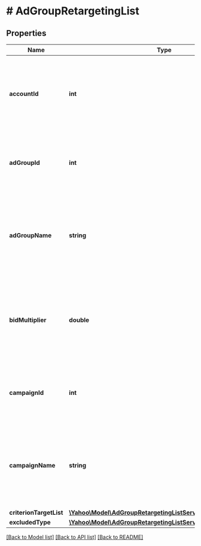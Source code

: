 # # AdGroupRetargetingList

## Properties

Name | Type | Description | Notes
------------ | ------------- | ------------- | -------------
**accountId** | **int** | &lt;div lang&#x3D;\&quot;ja\&quot;&gt;アカウントIDです。&lt;br&gt;このフィールドは、レスポンスの際に返却されますが、リクエストの際には無視されます。&lt;/div&gt;&lt;div lang&#x3D;\&quot;en\&quot;&gt;Account ID.&lt;br&gt;Although this field will be returned in the response, it will be ignored on input. &lt;/div&gt; | [optional] 
**adGroupId** | **int** | &lt;div lang&#x3D;\&quot;ja\&quot;&gt;広告グループIDです。&lt;br&gt;このフィールドは、いずれの場合でも必須です。&lt;/div&gt;&lt;div lang&#x3D;\&quot;en\&quot;&gt;Ad group ID.&lt;br&gt;This field is required in any cases. &lt;/div&gt; | [optional] 
**adGroupName** | **string** | &lt;div lang&#x3D;\&quot;ja\&quot;&gt;広告グループ名です。&lt;br&gt;このフィールドは、レスポンスの際に返却されますが、リクエストの際には無視されます。&lt;/div&gt;&lt;div lang&#x3D;\&quot;en\&quot;&gt;Ad group name.&lt;br&gt;Although this field will be returned in the response, it will be ignored on input. &lt;/div&gt; | [optional] 
**bidMultiplier** | **double** | &lt;div lang&#x3D;\&quot;ja\&quot;&gt;MaxCPC上昇値です。&lt;br&gt;このフィールドは省略可能となります。その際、デフォルト設定値は1.00となります。&lt;/div&gt;&lt;div lang&#x3D;\&quot;en\&quot;&gt;Maximum CPC increase value.&lt;br&gt;This field is optional. The default value will be 1.00.&lt;/div&gt; | [optional] 
**campaignId** | **int** | &lt;div lang&#x3D;\&quot;ja\&quot;&gt;キャンペーンIDです。&lt;br&gt;このフィールドは、いずれの場合でも必須です。&lt;/div&gt;&lt;div lang&#x3D;\&quot;en\&quot;&gt;Campaign ID.&lt;br&gt;This field is required in any cases. &lt;/div&gt; | [optional] 
**campaignName** | **string** | &lt;div lang&#x3D;\&quot;ja\&quot;&gt;キャンペーン名です。&lt;br&gt;このフィールドは、レスポンスの際に返却されますが、リクエストの際には無視されます。&lt;/div&gt;&lt;div lang&#x3D;\&quot;en\&quot;&gt;Campaign name.&lt;br&gt;Although this field will be returned in the response, it will be ignored on input. &lt;/div&gt; | [optional] 
**criterionTargetList** | [**\Yahoo\Model\AdGroupRetargetingListServiceCriterionTargetList**](AdGroupRetargetingListServiceCriterionTargetList.md) |  | [optional] 
**excludedType** | [**\Yahoo\Model\AdGroupRetargetingListServiceExcludedType**](AdGroupRetargetingListServiceExcludedType.md) |  | [optional] 

[[Back to Model list]](../../README.md#documentation-for-models) [[Back to API list]](../../README.md#documentation-for-api-endpoints) [[Back to README]](../../README.md)


